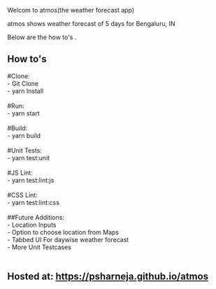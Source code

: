 Welcom to atmos(the weather forecast app)

atmos shows weather forecast of 5 days for Bengaluru, IN

Below are the how to's .<br>


## How to's
  #Clone: <br>
    - Git Clone<br>
    - yarn Install <br>
  <br>
  #Run:<br>
    - yarn start
  <br><br>
  #Build:<br>
    - yarn build
  <br><br>
  #Unit Tests:<br>
    - yarn test:unit<br>
    <br>
  #JS Lint:<br>
    - yarn test:lint:js<br>
    <br>
  #CSS Lint:<br>
    - yarn test:lint:css<br>
  <br>
  ##Future Additions:<br>
    - Location Inputs<br>
    - Option to choose location from Maps<br>
    - Tabbed UI For daywise weather forecast<br>
    - More Unit Testcases<br>
  <br>
  ## Hosted at: https://psharneja.github.io/atmos<br><br><br><br>

